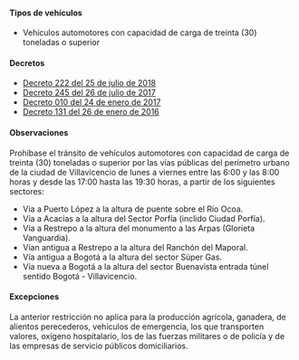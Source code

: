 #### Tipos de vehículos

- Vehículos automotores con capacidad de carga de treinta (30) toneladas o superior

#### Decretos

- [Decreto 222 del 25 de julio de 2018](https://pyphoy.s3.amazonaws.com/docs/villavicencio/decreto-222-del-25-de-julio-de-2018.pdf)
- [Decreto 245 del 26 de julio de 2017](https://pyphoy.s3.amazonaws.com/docs/villavicencio/decreto-245-del-26-de-julio-de-2017.pdf)
- [Decreto 010 del 24 de enero de 2017](https://pyphoy.s3.amazonaws.com/docs/villavicencio/decreto-010-del-24-de-enero-de-2017.pdf)
- [Decreto 131 del 26 de enero de 2016](https://pyphoy.s3.amazonaws.com/docs/villavicencio/decreto-131-del-26-de-enero-de-2016.pdf)

#### Observaciones

Prohíbase el tránsito de vehículos automotores con capacidad de carga de treinta (30) toneladas o superior por las vías públicas del perímetro urbano de la ciudad de Villavicencio de lunes a viernes entre las 6:00 y las 8:00 horas y desde las 17:00 hasta las 19:30 horas, a partir de los siguientes sectores:

- Vía a Puerto López a la altura de puente sobre el Rio Ocoa.
- Vía a Acacias a la altura del Sector Porfía (inclido Ciudad Porfía).
- Vía a Restrepo a la altura del monumento a las Arpas (Glorieta Vanguardia).
- Vían antigua a Restrepo a la altura del Ranchón del Maporal.
- Vía antigua a Bogotá a la altura del sector Súper Gas.
- Vía nueva a Bogotá a la altura del sector Buenavista entrada túnel sentido Bogotá - Villavicencio.

#### Excepciones

La anterior restricción no aplica para la producción agrícola, ganadera, de alientos perecederos, vehículos de emergencia, los que transporten valores, oxígeno hospitalario, los de las fuerzas militares o de policía y de las empresas de servicio públicos domiciliarios.
